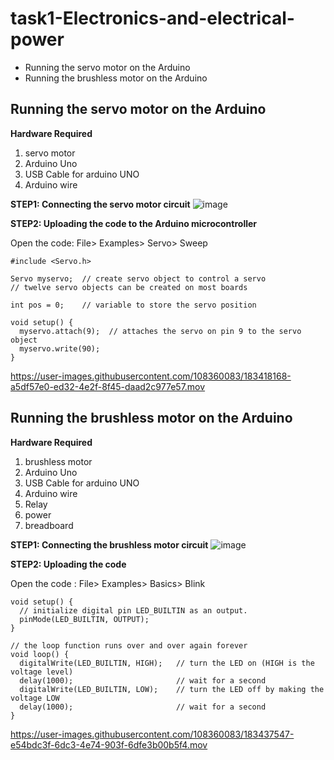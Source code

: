 # task1-Electronics-and-electrical-power
* Running the servo motor on the Arduino
* Running the brushless motor on the Arduino

## Running the servo motor on the Arduino

**Hardware Required** 
1. servo motor
2. Arduino Uno
3.  USB Cable for arduino UNO
4. Arduino wire

**STEP1: Connecting the servo motor circuit**
![image](https://user-images.githubusercontent.com/108360083/183415088-60203128-3f65-4005-972e-500d10a9288b.png)

**STEP2: Uploading the code to the Arduino microcontroller**

Open the code: File> Examples> Servo> Sweep
```
#include <Servo.h>

Servo myservo;  // create servo object to control a servo
// twelve servo objects can be created on most boards

int pos = 0;    // variable to store the servo position

void setup() {
  myservo.attach(9);  // attaches the servo on pin 9 to the servo object
  myservo.write(90);   
}
```

https://user-images.githubusercontent.com/108360083/183418168-a5df57e0-ed32-4e2f-8f45-daad2c977e57.mov



## Running the brushless motor on the Arduino

**Hardware Required** 
1. brushless motor 
2. Arduino Uno
3. USB Cable for arduino UNO
4. Arduino wire
5. Relay
6. power 
7. breadboard


**STEP1: Connecting the brushless motor circuit**
![image](https://user-images.githubusercontent.com/108360083/183435528-fd4d69ee-7ff1-44ce-bedd-6d4c4cac2bcf.png)

**STEP2: Uploading the code**

Open the code : File> Examples> Basics> Blink

```
void setup() {
  // initialize digital pin LED_BUILTIN as an output.
  pinMode(LED_BUILTIN, OUTPUT);
}

// the loop function runs over and over again forever
void loop() {
  digitalWrite(LED_BUILTIN, HIGH);   // turn the LED on (HIGH is the voltage level)
  delay(1000);                       // wait for a second
  digitalWrite(LED_BUILTIN, LOW);    // turn the LED off by making the voltage LOW
  delay(1000);                       // wait for a second
}
```


https://user-images.githubusercontent.com/108360083/183437547-e54bdc3f-6dc3-4e74-903f-6dfe3b00b5f4.mov





